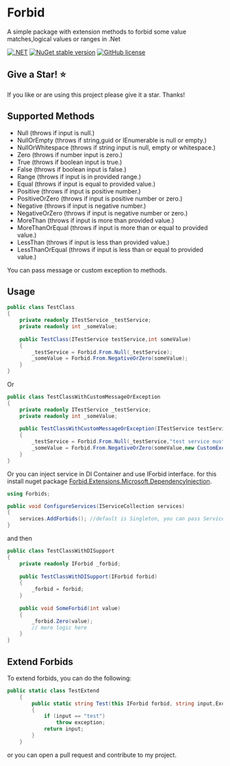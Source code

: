 # Forbid
A simple package with extension methods to forbid some value matches,logical values or ranges in .Net

[![.NET](https://img.shields.io/badge/--512BD4?logo=.net&logoColor=ffffff)](https://dotnet.microsoft.com/)
[![NuGet stable version](https://badgen.net/nuget/v/Forbid)](https://www.nuget.org/packages/Forbid)
[![GitHub license](https://badgen.net/github/license/Revazashvili/Forbid)](https://github.com/Revazashvili/Forbid/blob/main/LICENSE)



## Give a Star! :star:
If you like or are using this project please give it a star. Thanks!

## Supported Methods
* Null (throws if input is null.)
* NullOrEmpty (throws if string,guid or IEnumerable<T> is null or empty.)
* NullOrWhitespace (throws if string input is null, empty or whitespace.)
* Zero (throws if number input is zero.)
* True (throws if boolean input is true.)
* False (throws if boolean input is false.)
* Range (throws if input is in provided range.)
* Equal (throws if input is equal to provided value.)
* Positive (throws if input is positive number.)
* PositiveOrZero (throws if input is positive number or zero.)
* Negative (throws if input is negative number.)
* NegativeOrZero (throws if input is negative number or zero.)
* MoreThan (throws if input is more than provided value.)
* MoreThanOrEqual (throws if input is more than or equal to provided value.)
* LessThan (throws if input is less than provided value.)
* LessThanOrEqual (throws if input is less than or equal to provided value.)

You can pass message or custom exception to methods. 

## Usage

```c#
public class TestClass
{
    private readonly ITestService _testService;
    private readonly int _someValue;
        
    public TestClass(ITestService testService,int someValue)
    {
        _testService = Forbid.From.Null(_testService);
        _someValue = Forbid.From.NegativeOrZero(someValue);
    }
}
```
Or
```c#
public class TestClassWithCustomMessageOrException
{
    private readonly ITestService _testService;
    private readonly int _someValue;
        
    public TestClassWithCustomMessageOrException(ITestService testService,int someValue)
    {
        _testService = Forbid.From.Null(_testService,"test service must not be null.");
        _someValue = Forbid.From.NegativeOrZero(someValue,new CustomException());
    }
}
```
Or you can inject service in DI Container and use IForbid interface.
for this install nuget package [Forbid.Extensions.Microsoft.DependencyInjection](https://www.nuget.org/packages/Forbid.Extensions.Microsoft.DependencyInjection/).
```c#
using Forbids;

public void ConfigureServices(IServiceCollection services)
{
    services.AddForbids(); //default is Singleton, you can pass ServiceLifetime
}
```
and then
```c#
public class TestClassWithDISupport
{
    private readonly IForbid _forbid;
    
    public TestClassWithDISupport(IForbid forbid)
    {
        _forbid = forbid;
    }
    
    public void SomeForbid(int value)
    {
        _forbid.Zero(value);
        // more logic here
    }
}
```

## Extend Forbids
To extend forbids, you can do the following:
```c#
public static class TestExtend
    {
        public static string Test(this IForbid forbid, string input,Exception exception)
        {
            if (input == "test")
                throw exception;
            return input;
        }
    }
```
or you can open a pull request and contribute to my project.